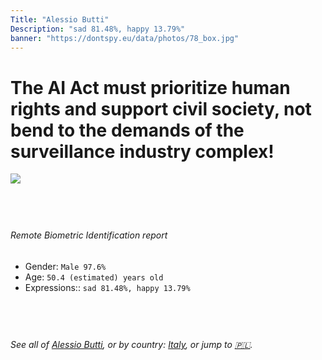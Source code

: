 ```yaml
---
Title: "Alessio Butti"
Description: "sad 81.48%, happy 13.79%"
banner: "https://dontspy.eu/data/photos/78_box.jpg"
---
```


# The AI Act must prioritize human rights and support civil society, not bend to the demands of the surveillance industry complex!

<link rel="stylesheet" type="text/css" href="/css/blog.css" />

<div class="is-fake" hidden>

_This image is **clearly fake**_, yet we [continue to collect them because the AI Act negotiations](/blog/why-deepfake/) are heading in a direction that will only make people's lives more complicated. For a more in-depth explanation, read: [Double threat: why losing the battle against Face Biometrics would fuel the proliferation of deepfakes](/blog/the-dual-threat-how-losing-the-biometric-battle-fuels-deepfake-proliferation/).


</div>

<!-- <img src="https://dontspy.eu/data/photos/54_box.jpg" /> -->
<img src="https://dontspy.eu/data/photos/78_box.jpg" />

## <br>

###### Remote Biometric Identification report

* <span class="label">Gender:</span> `Male 97.6%`
* <span class="label">Age:</span> `50.4 (estimated) years old`
* <span class="label">Expressions::</span> `sad 81.48%, happy 13.79%`

## <br>

###### See all of [Alessio Butti](/policymaker#Alessio%20Butti), or by country: [Italy](/country#Italy), or jump to [🇵🇱](/x/221).

## <br>

